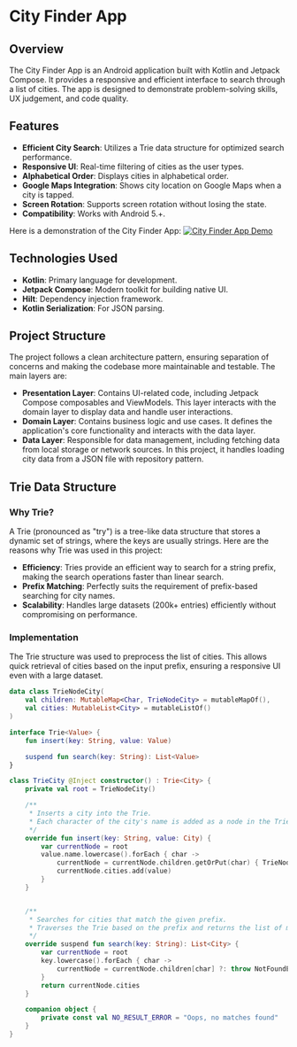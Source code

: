 # City Finder App

## Overview

The City Finder App is an Android application built with Kotlin and Jetpack Compose. It provides a
responsive and efficient interface to search through a list of cities. The app is designed to
demonstrate problem-solving skills, UX judgement, and code quality.

## Features

- **Efficient City Search**: Utilizes a Trie data structure for optimized search performance.
- **Responsive UI**: Real-time filtering of cities as the user types.
- **Alphabetical Order**: Displays cities in alphabetical order.
- **Google Maps Integration**: Shows city location on Google Maps when a city is tapped.
- **Screen Rotation**: Supports screen rotation without losing the state.
- **Compatibility**: Works with Android 5.+.

Here is a demonstration of the City Finder App:
[![City Finder App Demo](http://img.youtube.com/vi/VmXdaaTZXYs/0.jpg)](http://www.youtube.com/watch?v=VmXdaaTZXYs)

## Technologies Used

- **Kotlin**: Primary language for development.
- **Jetpack Compose**: Modern toolkit for building native UI.
- **Hilt**: Dependency injection framework.
- **Kotlin Serialization**: For JSON parsing.

## Project Structure

The project follows a clean architecture pattern, ensuring separation of concerns and making the
codebase more maintainable and testable. The main layers are:

- **Presentation Layer**: Contains UI-related code, including Jetpack Compose composables and
  ViewModels. This layer interacts with the domain layer to display data and handle user
  interactions.
- **Domain Layer**: Contains business logic and use cases. It defines the application's core
  functionality and interacts with the data layer.
- **Data Layer**: Responsible for data management, including fetching data from local storage or
  network sources. In this project, it handles loading city data from a JSON file with repository
  pattern.

## Trie Data Structure

### Why Trie?

A Trie (pronounced as "try") is a tree-like data structure that stores a dynamic set of strings,
where the keys are usually strings. Here are the reasons why Trie was used in this project:

- **Efficiency**: Tries provide an efficient way to search for a string prefix, making the search
  operations faster than linear search.
- **Prefix Matching**: Perfectly suits the requirement of prefix-based searching for city names.
- **Scalability**: Handles large datasets (200k+ entries) efficiently without compromising on
  performance.

### Implementation

The Trie structure was used to preprocess the list of cities. This allows quick retrieval of cities
based on the input prefix, ensuring a responsive UI even with a large dataset.

```kotlin
data class TrieNodeCity(
    val children: MutableMap<Char, TrieNodeCity> = mutableMapOf(),
    val cities: MutableList<City> = mutableListOf()
)

interface Trie<Value> {
    fun insert(key: String, value: Value)

    suspend fun search(key: String): List<Value>
}

class TrieCity @Inject constructor() : Trie<City> {
    private val root = TrieNodeCity()

    /**
     * Inserts a city into the Trie.
     * Each character of the city's name is added as a node in the Trie.
     */
    override fun insert(key: String, value: City) {
        var currentNode = root
        value.name.lowercase().forEach { char ->
            currentNode = currentNode.children.getOrPut(char) { TrieNodeCity() }
            currentNode.cities.add(value)
        }
    }


    /**
     * Searches for cities that match the given prefix.
     * Traverses the Trie based on the prefix and returns the list of matching cities.
     */
    override suspend fun search(key: String): List<City> {
        var currentNode = root
        key.lowercase().forEach { char ->
            currentNode = currentNode.children[char] ?: throw NotFoundException(NO_RESULT_ERROR)
        }
        return currentNode.cities
    }

    companion object {
        private const val NO_RESULT_ERROR = "Oops, no matches found"
    }
}
